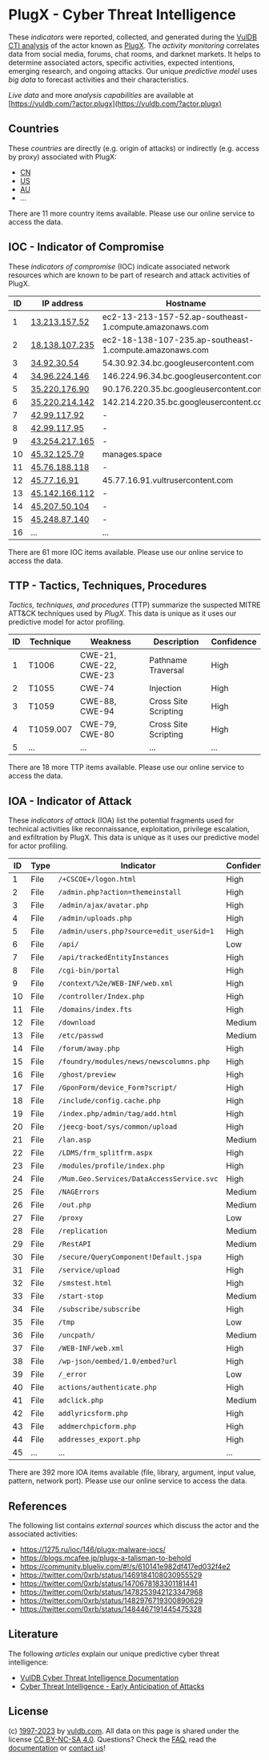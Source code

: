 # PlugX - Cyber Threat Intelligence

These _indicators_ were reported, collected, and generated during the [VulDB CTI analysis](https://vuldb.com/?kb.cti) of the actor known as [PlugX](https://vuldb.com/?actor.plugx). The _activity monitoring_ correlates data from social media, forums, chat rooms, and darknet markets. It helps to determine associated actors, specific activities, expected intentions, emerging research, and ongoing attacks. Our unique _predictive model_ uses _big data_ to forecast activities and their characteristics.

_Live data_ and more _analysis capabilities_ are available at [https://vuldb.com/?actor.plugx](https://vuldb.com/?actor.plugx)

## Countries

These _countries_ are directly (e.g. origin of attacks) or indirectly (e.g. access by proxy) associated with PlugX:

* [CN](https://vuldb.com/?country.cn)
* [US](https://vuldb.com/?country.us)
* [AU](https://vuldb.com/?country.au)
* ...

There are 11 more country items available. Please use our online service to access the data.

## IOC - Indicator of Compromise

These _indicators of compromise_ (IOC) indicate associated network resources which are known to be part of research and attack activities of PlugX.

ID | IP address | Hostname | Campaign | Confidence
-- | ---------- | -------- | -------- | ----------
1 | [13.213.157.52](https://vuldb.com/?ip.13.213.157.52) | ec2-13-213-157-52.ap-southeast-1.compute.amazonaws.com | - | Medium
2 | [18.138.107.235](https://vuldb.com/?ip.18.138.107.235) | ec2-18-138-107-235.ap-southeast-1.compute.amazonaws.com | - | Medium
3 | [34.92.30.54](https://vuldb.com/?ip.34.92.30.54) | 54.30.92.34.bc.googleusercontent.com | - | Medium
4 | [34.96.224.146](https://vuldb.com/?ip.34.96.224.146) | 146.224.96.34.bc.googleusercontent.com | - | Medium
5 | [35.220.176.90](https://vuldb.com/?ip.35.220.176.90) | 90.176.220.35.bc.googleusercontent.com | - | Medium
6 | [35.220.214.142](https://vuldb.com/?ip.35.220.214.142) | 142.214.220.35.bc.googleusercontent.com | - | Medium
7 | [42.99.117.92](https://vuldb.com/?ip.42.99.117.92) | - | - | High
8 | [42.99.117.95](https://vuldb.com/?ip.42.99.117.95) | - | - | High
9 | [43.254.217.165](https://vuldb.com/?ip.43.254.217.165) | - | - | High
10 | [45.32.125.79](https://vuldb.com/?ip.45.32.125.79) | manages.space | - | High
11 | [45.76.188.118](https://vuldb.com/?ip.45.76.188.118) | - | - | High
12 | [45.77.16.91](https://vuldb.com/?ip.45.77.16.91) | 45.77.16.91.vultrusercontent.com | - | High
13 | [45.142.166.112](https://vuldb.com/?ip.45.142.166.112) | - | - | High
14 | [45.207.50.104](https://vuldb.com/?ip.45.207.50.104) | - | - | High
15 | [45.248.87.140](https://vuldb.com/?ip.45.248.87.140) | - | - | High
16 | ... | ... | ... | ...

There are 61 more IOC items available. Please use our online service to access the data.

## TTP - Tactics, Techniques, Procedures

_Tactics, techniques, and procedures_ (TTP) summarize the suspected MITRE ATT&CK techniques used by _PlugX_. This data is unique as it uses our predictive model for actor profiling.

ID | Technique | Weakness | Description | Confidence
-- | --------- | -------- | ----------- | ----------
1 | T1006 | CWE-21, CWE-22, CWE-23 | Pathname Traversal | High
2 | T1055 | CWE-74 | Injection | High
3 | T1059 | CWE-88, CWE-94 | Cross Site Scripting | High
4 | T1059.007 | CWE-79, CWE-80 | Cross Site Scripting | High
5 | ... | ... | ... | ...

There are 18 more TTP items available. Please use our online service to access the data.

## IOA - Indicator of Attack

These _indicators of attack_ (IOA) list the potential fragments used for technical activities like reconnaissance, exploitation, privilege escalation, and exfiltration by PlugX. This data is unique as it uses our predictive model for actor profiling.

ID | Type | Indicator | Confidence
-- | ---- | --------- | ----------
1 | File | `/+CSCOE+/logon.html` | High
2 | File | `/admin.php?action=themeinstall` | High
3 | File | `/admin/ajax/avatar.php` | High
4 | File | `/admin/uploads.php` | High
5 | File | `/admin/users.php?source=edit_user&id=1` | High
6 | File | `/api/` | Low
7 | File | `/api/trackedEntityInstances` | High
8 | File | `/cgi-bin/portal` | High
9 | File | `/context/%2e/WEB-INF/web.xml` | High
10 | File | `/controller/Index.php` | High
11 | File | `/domains/index.fts` | High
12 | File | `/download` | Medium
13 | File | `/etc/passwd` | Medium
14 | File | `/forum/away.php` | High
15 | File | `/foundry/modules/news/newscolumns.php` | High
16 | File | `/ghost/preview` | High
17 | File | `/GponForm/device_Form?script/` | High
18 | File | `/include/config.cache.php` | High
19 | File | `/index.php/admin/tag/add.html` | High
20 | File | `/jeecg-boot/sys/common/upload` | High
21 | File | `/lan.asp` | Medium
22 | File | `/LDMS/frm_splitfrm.aspx` | High
23 | File | `/modules/profile/index.php` | High
24 | File | `/Mum.Geo.Services/DataAccessService.svc` | High
25 | File | `/NAGErrors` | Medium
26 | File | `/out.php` | Medium
27 | File | `/proxy` | Low
28 | File | `/replication` | Medium
29 | File | `/RestAPI` | Medium
30 | File | `/secure/QueryComponent!Default.jspa` | High
31 | File | `/service/upload` | High
32 | File | `/smstest.html` | High
33 | File | `/start-stop` | Medium
34 | File | `/subscribe/subscribe` | High
35 | File | `/tmp` | Low
36 | File | `/uncpath/` | Medium
37 | File | `/WEB-INF/web.xml` | High
38 | File | `/wp-json/oembed/1.0/embed?url` | High
39 | File | `/_error` | Low
40 | File | `actions/authenticate.php` | High
41 | File | `adclick.php` | Medium
42 | File | `addlyricsform.php` | High
43 | File | `addmerchpicform.php` | High
44 | File | `addresses_export.php` | High
45 | ... | ... | ...

There are 392 more IOA items available (file, library, argument, input value, pattern, network port). Please use our online service to access the data.

## References

The following list contains _external sources_ which discuss the actor and the associated activities:

* https://1275.ru/ioc/146/plugx-malware-iocs/
* https://blogs.mcafee.jp/plugx-a-talisman-to-behold
* https://community.blueliv.com/#!/s/610141e982df417ed032f4e2
* https://twitter.com/0xrb/status/1469184108030955529
* https://twitter.com/0xrb/status/1470678183301181441
* https://twitter.com/0xrb/status/1478253942123347968
* https://twitter.com/0xrb/status/1482976719300890629
* https://twitter.com/0xrb/status/1484467191445475328

## Literature

The following _articles_ explain our unique predictive cyber threat intelligence:

* [VulDB Cyber Threat Intelligence Documentation](https://vuldb.com/?kb.cti)
* [Cyber Threat Intelligence - Early Anticipation of Attacks](https://www.scip.ch/en/?labs.20201022)

## License

(c) [1997-2023](https://vuldb.com/?kb.changelog) by [vuldb.com](https://vuldb.com/?kb.about). All data on this page is shared under the license [CC BY-NC-SA 4.0](https://creativecommons.org/licenses/by-nc-sa/4.0/). Questions? Check the [FAQ](https://vuldb.com/?kb.faq), read the [documentation](https://vuldb.com/?kb) or [contact us](https://vuldb.com/?contact)!
